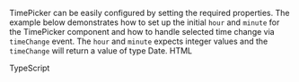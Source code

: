 TimePicker can be easily configured by setting the required properties.
The example below demonstrates how to set up the initial `hour` and `minute` for the TimePicker component and how to handle selected time change via `timeChange` event.
The `hour` and `minute` expects integer values and the `timeChange` will return a value of type Date.
HTML
<snippet id='creating-timepicker-html'/>

TypeScript
<snippet id='time-picker-configure-code'/>
